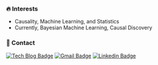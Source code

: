 
<!--
**euphoria0-0/euphoria0-0** is a ✨ _special_ ✨ repository because its `README.md` (this file) appears on your GitHub profile.

Here are some ideas to get you started:

- 🔭 I’m currently working on ...
- 🌱 I’m currently learning ...
- 👯 I’m looking to collaborate on ...
- 🤔 I’m looking for help with ...
- 💬 Ask me about ...
- 📫 How to reach me: ...
- 😄 Pronouns: ...
- ⚡ Fun fact: ...
-->





### :fire: Interests

- Causality, Machine Learning, and Statistics
- Currently, Bayesian Machine Learning, Causal Discovery

### :love_letter: Contact
  
  [![Tech Blog Badge](http://img.shields.io/badge/-Github-black?style=flat-square&logo=github&link=https://euphoria0-0.github.io)](https://euphoria0-0.github.io)
  [![Gmail Badge](https://img.shields.io/badge/Gmail-d14836?style=flat&logo=Gmail&logoColor=white&link=mailto:euphoria9600@gmail.com)](mailto:euphoria9600@gmail.com)
  [![Linkedin Badge](https://img.shields.io/badge/Linkedin-blue?style=flat&logo=Linkedin&logoColor=white&link=https://www.linkedin.com/in/sy-p-782a62187)](https://www.linkedin.com/in/sy-p-782a62187/)
  
  <!--
[![portfolio Badge](http://img.shields.io/badge/-Portfolio-black?style=flat&logo=github&link=https://euphoria0-0.github.io/projects/)](https://euphoria0-0.github.io/projects/)
  [![Blog Badge](https://img.shields.io/badge/-NAVER%20Blog-2DB400?style=flat&logo=Blogger&logoColor=white&link=https://blog.naver.com/tutumd96/)](https://blog.naver.com/tutumd96/)
  [![Blog Badge](https://img.shields.io/badge/-Tistory%20Blog-black?style=flat&logo=Blogger&logoColor=white&link=https://euphoria0-0.tistory.com/)](https://euphoria0-0.tistory.com/)
  -->


